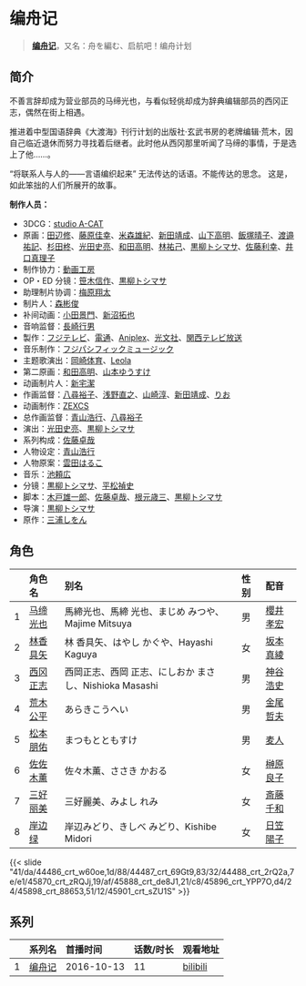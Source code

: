 # 编舟记


> <u>**[编舟记](https://bgm.tv/subject/174142)**</u>，又名：舟を編む、启航吧！编舟计划

## 简介

不善言辞却成为营业部员的马缔光也，与看似轻佻却成为辞典编辑部员的西冈正志，偶然在街上相遇。

推进着中型国语辞典《大渡海》刊行计划的出版社·玄武书房的老牌编辑·荒木，因自己临近退休而努力寻找着后继者。此时他从西冈那里听闻了马缔的事情，于是选上了他……。

“将联系人与人的——言语编织起来”
无法传达的话语。不能传达的思念。
这是，如此笨拙的人们所展开的故事。

**制作人员：**
- 3DCG：[studio A-CAT](https://bgm.tv/person/28054)
- 原画：[田辺修](https://bgm.tv/person/14509)、[藤原佳幸](https://bgm.tv/person/8100)、[米森雄紀](https://bgm.tv/person/38846)、[新田靖成](https://bgm.tv/person/688)、[山下高明](https://bgm.tv/person/2648)、[飯塚晴子](https://bgm.tv/person/3313)、[渡邉祐記](https://bgm.tv/person/14141)、[杉田柊](https://bgm.tv/person/27816)、[光田史亮](https://bgm.tv/person/12286)、[和田高明](https://bgm.tv/person/7519)、[林祐己](https://bgm.tv/person/8033)、[黒柳トシマサ](https://bgm.tv/person/11997)、[佐藤利幸](https://bgm.tv/person/3205)、[井口真理子](https://bgm.tv/person/60674)
- 制作协力：[動画工房](https://bgm.tv/person/6305)
- OP・ED 分镜：[笹木信作](https://bgm.tv/person/14792)、[黒柳トシマサ](https://bgm.tv/person/11997)
- 助理制片协调：[梅原翔太](https://bgm.tv/person/27888)
- 制片人：[森彬俊](https://bgm.tv/person/50626)
- 补间动画：[小田景門](https://bgm.tv/person/36426)、[新沼拓也](https://bgm.tv/person/33924)
- 音响监督：[長崎行男](https://bgm.tv/person/2534)
- 製作：[フジテレビ](https://bgm.tv/person/277)、[電通](https://bgm.tv/person/221)、[Aniplex](https://bgm.tv/person/645)、[光文社](https://bgm.tv/person/38643)、[関西テレビ放送](https://bgm.tv/person/43239)
- 音乐制作：[フジパシフィックミュージック](https://bgm.tv/person/363)
- 主题歌演出：[岡崎体育](https://bgm.tv/person/25194)、[Leola](https://bgm.tv/person/25193)
- 第二原画：[和田高明](https://bgm.tv/person/7519)、[山本ゆうすけ](https://bgm.tv/person/36238)
- 动画制片人：[新宅潔](https://bgm.tv/person/49721)
- 作画监督：[八尋裕子](https://bgm.tv/person/14272)、[浅野直之](https://bgm.tv/person/12700)、[山崎淳](https://bgm.tv/person/29725)、[新田靖成](https://bgm.tv/person/688)、[りお](https://bgm.tv/person/21310)
- 动画制作：[ZEXCS](https://bgm.tv/person/6073)
- 总作画监督：[青山浩行](https://bgm.tv/person/3075)、[八尋裕子](https://bgm.tv/person/14272)
- 演出：[光田史亮](https://bgm.tv/person/12286)、[黒柳トシマサ](https://bgm.tv/person/11997)
- 系列构成：[佐藤卓哉](https://bgm.tv/person/200)
- 人物设定：[青山浩行](https://bgm.tv/person/3075)
- 人物原案：[雲田はるこ](https://bgm.tv/person/16179)
- 音乐：[池頼広](https://bgm.tv/person/663)
- 分镜：[黒柳トシマサ](https://bgm.tv/person/11997)、[平松禎史](https://bgm.tv/person/1756)
- 脚本：[木戸雄一郎](https://bgm.tv/person/24593)、[佐藤卓哉](https://bgm.tv/person/200)、[根元歳三](https://bgm.tv/person/2661)、[黒柳トシマサ](https://bgm.tv/person/11997)
- 导演：[黒柳トシマサ](https://bgm.tv/person/11997)
- 原作：[三浦しをん](https://bgm.tv/person/10710)

## 角色

|     |   角色名   |   别名  | 性别 |  配音  |
|:--- |:------  |:----      |:---  |:--   |
| 1 | [马缔光也](https://bgm.tv/character/44486) | 馬締光也、馬締 光也、まじめ みつや、Majime Mitsuya | 男 | [櫻井孝宏](https://bgm.tv/person/4015) |
| 2 | [林香具矢](https://bgm.tv/character/44487) | 林 香具矢、はやし かぐや、Hayashi Kaguya | 女 | [坂本真綾](https://bgm.tv/person/3877) |
| 3 | [西冈正志](https://bgm.tv/character/44488) | 西岡正志、西岡 正志、にしおか まさし、Nishioka Masashi | 男 | [神谷浩史](https://bgm.tv/person/4232) |
| 4 | [荒木公平](https://bgm.tv/character/45870) | あらきこうへい | 男 | [金尾哲夫](https://bgm.tv/person/5460) |
| 5 | [松本朋佑](https://bgm.tv/character/45888) | まつもとともすけ | 男 | [麦人](https://bgm.tv/person/4162) |
| 6 | [佐佐木薰](https://bgm.tv/character/45896) | 佐々木薫、ささき かおる | 女 | [榊原良子](https://bgm.tv/person/3940) |
| 7 | [三好丽美](https://bgm.tv/character/45898) | 三好麗美、みよし れみ | 女 | [斎藤千和](https://bgm.tv/person/4249) |
| 8 | [岸边绿](https://bgm.tv/character/45901) | 岸辺みどり、きしべ みどり、Kishibe Midori | 女 | [日笠陽子](https://bgm.tv/person/5119) |

{{< slide "41/da/44486_crt_w60oe,1d/88/44487_crt_69Gt9,83/32/44488_crt_2rQ2a,7e/e1/45870_crt_zRQJj,19/af/45888_crt_de8J1,21/c8/45896_crt_YPP7O,d4/24/45898_crt_88653,51/12/45901_crt_sZU1S" >}}

## 系列

|     |   系列名   |   首播时间  | 话数/时长  | 观看地址 |
|:---  |:------    |:----      |:---       |:---  |
| 1 |[编舟记](https://bgm.tv/subject/174142)| 2016-10-13 | 11 | [bilibili](https://www.bilibili.com/bangumi/play/ep96826)  |



